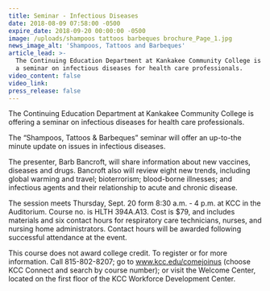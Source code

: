 ```yaml
---
title: Seminar - Infectious Diseases
date: 2018-08-09 07:58:00 -0500
expire_date: 2018-09-20 00:00:00 -0500
image: /uploads/shampoos tattoos barbeques brochure_Page_1.jpg
news_image_alt: 'Shampoos, Tattoos and Barbeques'
article_lead: >-
  The Continuing Education Department at Kankakee Community College is offering
  a seminar on infectious diseases for health care professionals.
video_content: false
video_link:
press_release: false
---
```


The Continuing Education Department at Kankakee Community College is offering a seminar on infectious diseases for health care professionals.

The “Shampoos, Tattoos & Barbeques” seminar will offer an up-to-the minute update on issues in infectious diseases.

The presenter, Barb Bancroft, will share information about new vaccines, diseases and drugs. Bancroft also will review eight new trends, including global warming and travel; bioterrorism; blood-borne illnesses; and infectious agents and their relationship to acute and chronic disease.

The session meets Thursday, Sept. 20 form 8:30 a.m. - 4 p.m. at KCC in the Auditorium. Course no. is HLTH 394A.A13. Cost is $79, and includes materials and six contact hours for respiratory care technicians, nurses, and nursing home administrators. Contact hours will be awarded following successful attendance at the event.

This course does not award college credit. To register or for more information. Call 815-802-8207; go to www.kcc.edu/comejoinus (choose KCC Connect and search by course number); or visit the Welcome Center, located on the first floor of the KCC Workforce Development Center.
